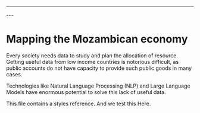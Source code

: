 
---
<link rel="stylesheet" href="styles.css"></link>
---


# Mapping the Mozambican economy

Every society needs data to study and plan the allocation of resource. Getting useful data from low income countries is notorious difficult, as public accounts do not have capacity to provide such public goods in many cases.

Technologies like Natural Language Processing (NLP) and Large Language Models have enormous potential to solve this lack of useful data.

This file contains a styles reference. And we test this Here.


